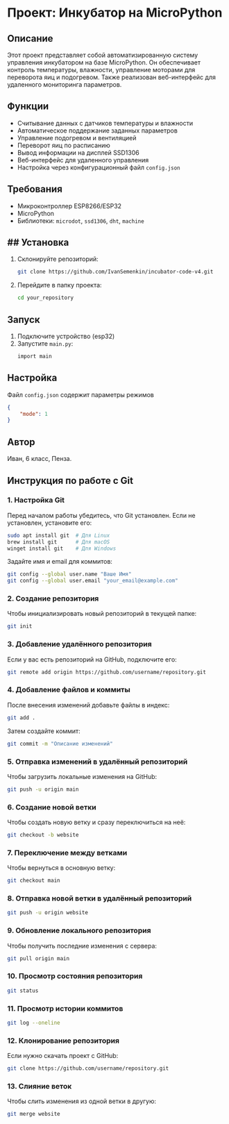 # Проект: Инкубатор на MicroPython

## Описание

Этот проект представляет собой автоматизированную систему управления инкубатором на базе MicroPython. Он обеспечивает контроль температуры, влажности, управление моторами для переворота яиц и подогревом. Также реализован веб-интерфейс для удаленного мониторинга параметров.

## Функции

- Считывание данных с датчиков температуры и влажности
- Автоматическое поддержание заданных параметров
- Управление подогревом и вентиляцией
- Переворот яиц по расписанию
- Вывод информации на дисплей SSD1306
- Веб-интерфейс для удаленного управления
- Настройка через конфигурационный файл `config.json`

## Требования

- Микроконтроллер ESP8266/ESP32
- MicroPython
- Библиотеки: `microdot`, `ssd1306`, `dht`, `machine`


## ## Установка

1. Склонируйте репозиторий:
   ```sh
   git clone https://github.com/IvanSemenkin/incubator-code-v4.git
   ```
2. Перейдите в папку проекта:
   ```sh
   cd your_repository
   ```

## Запуск

1. Подключите устройство (esp32)
2. Запустите `main.py`:
   ```sh
   import main
   ```

## Настройка

Файл `config.json` содержит параметры режимов

```json
{
    "mode": 1
}
```

## Автор

Иван, 6 класс, Пенза.

## Инструкция по работе с Git

### 1. Настройка Git
Перед началом работы убедитесь, что Git установлен. Если не установлен, установите его:
```sh
sudo apt install git  # Для Linux
brew install git      # Для macOS
winget install git    # Для Windows
```
Задайте имя и email для коммитов:
```sh
git config --global user.name "Ваше Имя"
git config --global user.email "your_email@example.com"
```

### 2. Создание репозитория
Чтобы инициализировать новый репозиторий в текущей папке:
```sh
git init
```

### 3. Добавление удалённого репозитория
Если у вас есть репозиторий на GitHub, подключите его:
```sh
git remote add origin https://github.com/username/repository.git
```

### 4. Добавление файлов и коммиты
После внесения изменений добавьте файлы в индекс:
```sh
git add .
```
Затем создайте коммит:
```sh
git commit -m "Описание изменений"
```

### 5. Отправка изменений в удалённый репозиторий
Чтобы загрузить локальные изменения на GitHub:
```sh
git push -u origin main
```

### 6. Создание новой ветки
Чтобы создать новую ветку и сразу переключиться на неё:
```sh
git checkout -b website
```

### 7. Переключение между ветками
Чтобы вернуться в основную ветку:
```sh
git checkout main
```

### 8. Отправка новой ветки в удалённый репозиторий
```sh
git push -u origin website
```

### 9. Обновление локального репозитория
Чтобы получить последние изменения с сервера:
```sh
git pull origin main
```

### 10. Просмотр состояния репозитория
```sh
git status
```

### 11. Просмотр истории коммитов
```sh
git log --oneline
```

### 12. Клонирование репозитория
Если нужно скачать проект с GitHub:
```sh
git clone https://github.com/username/repository.git
```

### 13. Слияние веток
Чтобы слить изменения из одной ветки в другую:
```sh
git merge website
```



